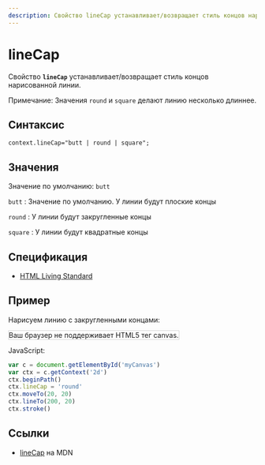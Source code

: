 ```yaml
---
description: Свойство lineCap устанавливает/возвращает стиль концов нарисованной линии
---
```


# lineCap

Свойство **`lineCap`** устанавливает/возвращает стиль концов нарисованной линии.

Примечание: Значения `round` и `square` делают линию несколько длиннее.

## Синтаксис

```
context.lineCap="butt | round | square";
```

## Значения

Значение по умолчанию: `butt`

`butt`
: Значение по умолчанию. У линии будут плоские концы

`round`
: У линии будут закругленные концы

`square`
: У линии будут квадратные концы

## Спецификация

- [HTML Living Standard](https://html.spec.whatwg.org/multipage/canvas.html#dom-context-2d-linecap)

## Пример

Нарисуем линию с закругленными концами:

<canvas id="myCanvas" width="300" height="150" style="border:1px solid #d3d3d3;background:#ffffff;">
Ваш браузер не поддерживает HTML5 тег canvas.
</canvas>
<script>
var c=document.getElementById("myCanvas");
var canvOK=1;
try {c.getContext("2d");}
catch (er) {canvOK=0;}
if (canvOK==1){
var ctx=c.getContext("2d");
ctx.beginPath();
ctx.lineWidth=10;
ctx.lineCap="round";
ctx.moveTo(20,20);
ctx.lineTo(200,20);
ctx.stroke();}
</script>

JavaScript:

```js
var c = document.getElementById('myCanvas')
var ctx = c.getContext('2d')
ctx.beginPath()
ctx.lineCap = 'round'
ctx.moveTo(20, 20)
ctx.lineTo(200, 20)
ctx.stroke()
```

## Ссылки

- [lineCap](https://developer.mozilla.org/en-US/docs/Web/API/CanvasRenderingContext2D/lineCap) на MDN
